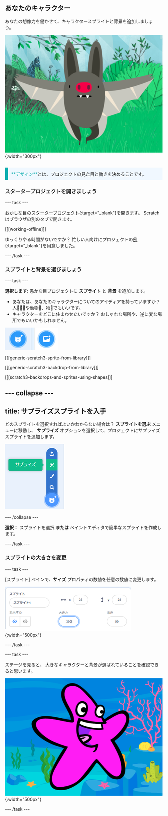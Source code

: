 ## あなたのキャラクター

<div style="display: flex; flex-wrap: wrap">
<div style="flex-basis: 200px; flex-grow: 1; margin-right: 15px;">
あなたの想像力を働かせて、キャラクタースプライトと背景を追加しましょう。 
</div>
<div>

![大きなキャラクター](images/character.png){:width="300px"}    

</div>
</div>

<p style="border-left: solid; border-width:10px; border-color: #0faeb0; background-color: aliceblue; padding: 10px;">
<span style="color: #0faeb0">**デザイン**</span>とは、プロジェクトの見た目と動きを決めることです。 
</p>

### スタータープロジェクトを開きましょう

--- task ---

[おかしな目のスタータープロジェクト](https://scratch.mit.edu/projects/582221984/editor){:target="_blank"}を開きます。 Scratchはブラウザの別のタブで開きます。

[[[working-offline]]]

ゆっくりやる時間がないですか？ 忙しい人向けにプロジェクトの[例](https://scratch.mit.edu/studios/29029028){:target="_blank"}を用意しました。

--- /task ---

### スプライトと背景を選びましょう

--- task ---

**選択します:** 愚かな目プロジェクトに **スプライト** と **背景** を追加します。

+ あなたは、あなたのキャラクターについてのアイディアを持っていますか？ 人🧜🏽‍♀️や動物🐶、物🧸でもいいです。
+ キャラクターをどこに住まわせたいですか？ おしゃれな場所や、逆に変な場所でもいいかもしれません。

![スプライトの追加アイコンと背景の追加アイコンが並んでいます。](images/sprite-and-backdrop.png)

[[[generic-scratch3-sprite-from-library]]]

[[[generic-scratch3-backdrop-from-library]]]

[[[scratch3-backdrops-and-sprites-using-shapes]]]

--- collapse ---
---
title: サプライズスプライトを入手
---

どのスプライトを選択すればよいかわからない場合は？ **スプライトを選ぶ** メニューに移動し、 **サプライズ** オプションを選択して、プロジェクトにサプライズスプライトを追加します。

![「スプライトの選択」メニューの「サプライズ」オプション。](images/surprise-sprite.png)

--- /collapse ---

**選択：** スプライトを選択 **または** ペイントエディタで簡単なスプライトを作成します。

--- /task ---

### スプライトの大きさを変更

--- task ---

[スプライト] ペインで、**サイズ** プロパティの数値を任意の数値に変更します。

![](images/size-property.png){:width="500px"}

--- /task ---

--- task ---

ステージを見ると、 大きなキャラクターと背景が選ばれていることを確認できると思います。

![](images/large-sprite-stage.png){:width="500px"}

--- /task ---
